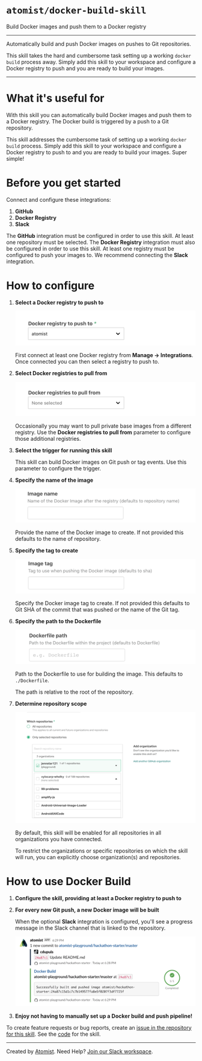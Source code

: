 # `atomist/docker-build-skill`

<!---atomist-skill-description:start--->

Build Docker images and push them to a Docker registry

<!---atomist-skill-description:end--->

---

<!---atomist-skill-long_description:start--->

Automatically build and push Docker images on pushes to Git
repositories.

This skill takes the hard and cumbersome task setting up a working
`docker build` process away. Simply add this skill to your workspace
and configure a Docker registry to push and you are ready to build
your images.

<!---atomist-skill-long_description:end--->

--- 

<!---atomist-skill-readme:start--->

# What it's useful for

With this skill you can automatically build Docker images and push them to a Docker registry. The Docker build is triggered by a push to a Git repository.

This skill addresses the cumbersome task of setting up a working `docker build` process. Simply add this skill
to your workspace and configure a Docker registry to push to and you are ready to build your images. Super simple!

# Before you get started

Connect and configure these integrations:

1. **GitHub**
2. **Docker Registry**
3. **Slack**

The **GitHub** integration must be configured in order to use this skill. At least one repository must be selected.
The **Docker Registry** integration must also be configured in order to use this skill. At least one registry must
be configured to push your images to. We recommend connecting the **Slack** integration.

# How to configure

1. **Select a Docker registry to push to**

    ![Docker Registry](docs/images/docker-push-registry.png)

    First connect at least one Docker registry from **Manage -> Integrations**. Once connected you can then
    select a registry to push to.

1. **Select Docker registries to pull from**

    ![Docker Pull Registry](docs/images/docker-pull-registries.png)

    Occasionally you may want to pull private base images from a different registry. Use the **Docker registries to pull
    from** parameter to configure those additional registries.

1. **Select the trigger for running this skill**

    This skill can build Docker images on Git push or tag events. Use this parameter to configure the trigger.

1. **Specify the name of the image**

    ![Docker Image Name](docs/images/docker-image-name.png)

    Provide the name of the Docker image to create. If not provided this defaults to the name of repository.

1. **Specify the tag to create**

    ![Docker Image Tag](docs/images/docker-image-tag.png)

    Specify the Docker image tag to create. If not provided this defaults to Git SHA of the commit that was pushed or
    the name of the Git tag.

1. **Specify the path to the Dockerfile**

    ![Dockerfile Path](docs/images/dockerfile-path.png)

    Path to the Dockerfile to use for building the image. This defaults to `./Dockerfile`.

    The path is relative to the root of the repository.

1. **Determine repository scope**

    ![Repository filter](docs/images/repo-filter.png)

    By default, this skill will be enabled for all repositories in all organizations you have connected.

    To restrict the organizations or specific repositories on which the skill will run, you can explicitly choose
    organization(s) and repositories.

# How to use Docker Build

1. **Configure the skill, providing at least a Docker registry to push to**

2. **For every new Git push, a new Docker image will be built**

    When the optional **Slack** integration is configured, you'll see a progress message in the Slack
    channel that is linked to the repository.

    ![Slack Progress](docs/images/slack-progress.png)

3. **Enjoy not having to manually set up a Docker build and push pipeline!**

To create feature requests or bug reports, create an [issue in the repository for this skill](https://github.com/atomist-skills/docker-build-skill/issues).
See the [code](https://github.com/atomist-skills/docker-build-skill) for the skill.

<!---atomist-skill-readme:end--->

---

Created by [Atomist][atomist].
Need Help? [Join our Slack workspace][slack].

[atomist]: https://atomist.com/ "Atomist - How Teams Deliver Software"
[slack]: https://join.atomist.com/ "Atomist Community Slack"
